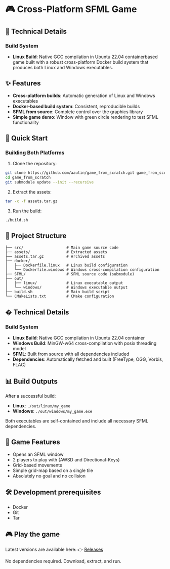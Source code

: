 # 🎮 Cross-Platform SFML Game

## 🔧 Technical Details

### Build System

- **Linux Build**: Native GCC compilation in Ubuntu 22.04 containerbased game built with a robust cross-platform Docker build system that produces both Linux and Windows executables.

## ✨ Features

- **Cross-platform builds**: Automatic generation of Linux and Windows executables
- **Docker-based build system**: Consistent, reproducible builds
- **SFML from source**: Complete control over the graphics library
- **Simple game demo**: Window with green circle rendering to test SFML functionality

## 🚀 Quick Start

### Building Both Platforms

1. Clone the repository:
```bash
git clone https://github.com/aautin/game_from_scratch.git game_from_scratch
cd game_from_scratch
git submodule update --init --recursive
```

2. Extract the assets:
```bash
tar -x -f assets.tar.gz
```

3. Run the build:
```bash
./build.sh
```

## 📁 Project Structure

```
├── src/                   # Main game source code
├── assets/                # Extracted assets
├── assets.tar.gz          # Archived assets
├── docker/
│   ├── Dockerfile.linux   # Linux build configuration
│   └── Dockerfile.windows # Windows cross-compilation configuration
├── SFML/                  # SFML source code (submodule)
├── out/
│   ├── linux/             # Linux executable output
│   └── windows/           # Windows executable output
├── build.sh               # Main build script
└── CMakeLists.txt         # CMake configuration
```

## � Technical Details

### Build System
- **Linux Build**: Native GCC compilation in Ubuntu 22.04 container
- **Windows Build**: MinGW-w64 cross-compilation with posix threading model
- **SFML**: Built from source with all dependencies included
- **Dependencies**: Automatically fetched and built (FreeType, OGG, Vorbis, FLAC)

## 📊 Build Outputs

After a successful build:
- **Linux**: `./out/linux/my_game`
- **Windows**: `./out/windows/my_game.exe`

Both executables are self-contained and include all necessary SFML dependencies.

## 🎯 Game Features

- Opens an SFML window
- 2 players to play with (AWSD and Directional-Keys)
- Grid-based movements
- Simple grid-map based on a single tile
- Absolutely no goal and no collision

## 🛠️ Development prerequisites

- Docker
- Git
- Tar 

## 🎮 Play the game

Latest versions are available here:
👉 [Releases](https://github.com/aautin/game_from_scratch/releases)

No dependencies required. Download, extract, and run.

